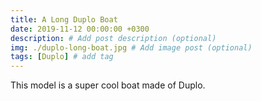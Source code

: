 ```yaml
---
title: A Long Duplo Boat
date: 2019-11-12 00:00:00 +0300
description: # Add post description (optional)
img: ./duplo-long-boat.jpg # Add image post (optional)
tags: [Duplo] # add tag
---
```


This model is a super cool boat made of Duplo.